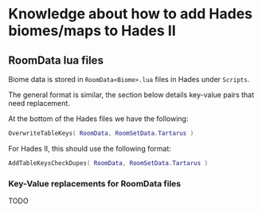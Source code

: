 # Knowledge about how to add Hades biomes/maps to Hades II

## RoomData lua files

Biome data is stored in `RoomData<Biome>.lua` files in Hades under `Scripts`.

The general format is similar, the section below details key-value pairs that need replacement.

At the bottom of the Hades files we have the following:

```lua
OverwriteTableKeys( RoomData, RoomSetData.Tartarus )
```

For Hades II, this should use the following format:

```lua
AddTableKeysCheckDupes( RoomData, RoomSetData.Tartarus )
```

### Key-Value replacements for RoomData files

TODO
